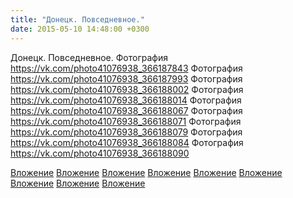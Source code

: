 ```yaml
---
title: "Донецк. Повседневное."
date: 2015-05-10 14:48:00 +0300
---
```


Донецк. Повседневное.
Фотография
https://vk.com/photo41076938_366187843
Фотография
https://vk.com/photo41076938_366187993
Фотография
https://vk.com/photo41076938_366188002
Фотография
https://vk.com/photo41076938_366188014
Фотография
https://vk.com/photo41076938_366188067
Фотография
https://vk.com/photo41076938_366188071
Фотография
https://vk.com/photo41076938_366188079
Фотография
https://vk.com/photo41076938_366188084
Фотография
https://vk.com/photo41076938_366188090

[Вложение](https://vk.com/photo41076938_366187843)
[Вложение](https://vk.com/photo41076938_366187993)
[Вложение](https://vk.com/photo41076938_366188002)
[Вложение](https://vk.com/photo41076938_366188014)
[Вложение](https://vk.com/photo41076938_366188067)
[Вложение](https://vk.com/photo41076938_366188071)
[Вложение](https://vk.com/photo41076938_366188079)
[Вложение](https://vk.com/photo41076938_366188084)
[Вложение](https://vk.com/photo41076938_366188090)
